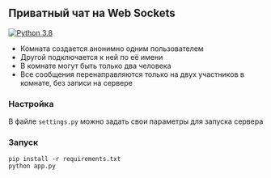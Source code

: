 ## Приватный чат на Web Sockets

[![Python 3.8](https://img.shields.io/badge/python-3.8-blue.svg)](https://www.python.org/downloads/release/python-380/)

- Комната создается анонимно одним пользователем
- Другой подключается к ней по её имени
- В комнате могут быть только два человека
- Все сообщения перенаправляются только на двух участников в комнате, без записи на сервере

### Настройка

В файле `settings.py` можно задать свои параметры для запуска сервера

### Запуск
```
pip install -r requirements.txt
python app.py
```
